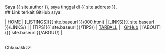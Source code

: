 ---
---

<br>
Saya {{ site.author }}, saya tinggal di {{ site.address }}.


<br>
## Link terkait GitHub saya:

| [HOME](/) | [LISTINGS]({{ site.baseurl }}/000.html) | [LINKS]({{ site.baseurl }}/LINKS/) |
| [TIPS]({{ site.baseurl }}/TIPS/) | [TARBALL](https://os.vlsm.org/Log/ferdinandamos.tar.bz2.txt) |
| [GitHub](https://github.com/ferdinandamos/os212/) | [ABOUT]({{ site.baseurl }}/ABOUT/)	|

<br>
Chkuaakkzz!

